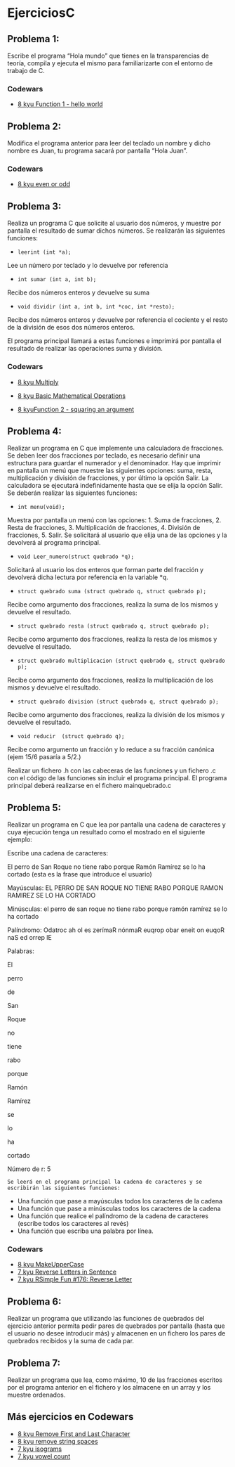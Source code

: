 # EjerciciosC

## Problema 1:

Escribe el programa “Hola mundo” que tienes en la transparencias de teoría, compila y ejecuta el mismo para familiarizarte con el entorno de trabajo de C.

### Codewars

- [8 kyu Function 1 - hello world](https://www.codewars.com/kata/function-1-hello-world/train/c)

## Problema 2:

Modifica el programa anterior para leer del  teclado un nombre y dicho nombre es Juan,  tu programa sacará por pantalla “Hola Juan”.

### Codewars

- [8 kyu even or odd](https://www.codewars.com/kata/even-or-odd)

## Problema 3:

Realiza un programa C que solicite al usuario dos números, y muestre por pantalla el resultado de sumar dichos números. Se realizarán las siguientes funciones:

* `leerint (int *a);`

Lee un número por teclado y lo devuelve por referencia

* `int sumar (int a, int b);`

Recibe dos números enteros y devuelve su suma

* `void dividir (int a, int b, int *coc, int *resto);`

Recibe dos números enteros y devuelve por referencia el cociente y el resto de la división de esos dos números enteros.

El programa principal llamará a estas funciones e imprimirá por pantalla el resultado de realizar las operaciones suma y división.

### Codewars

- [8 kyu Multiply](https://www.codewars.com/kata/function-3-multiplying-two-numbers/train/c)

- [8 kyu Basic Mathematical Operations](https://www.codewars.com/kata/basic-mathematical-operations/train/c)

- [8 kyuFunction 2 - squaring an argument](https://www.codewars.com/kata/function-2-squaring-an-argument/train/c)

## Problema 4:

Realizar un programa en C que implemente una calculadora de fracciones. Se deben leer dos fracciones por teclado, es necesario definir una estructura para guardar el numerador y el denominador.  Hay que imprimir en pantalla un menú que muestre las siguientes opciones: suma, resta, multiplicación y división de fracciones, y por último la opción Salir. La calculadora se ejecutará indefinidamente hasta que se elija la opción Salir. Se deberán realizar las siguientes funciones:

* `int menu(void);`

Muestra por pantalla un menú con las opciones: 1. Suma de fracciones, 2. Resta de fracciones, 3. Multiplicación de fracciones, 4. División de fracciones, 5. Salir. Se solicitará al usuario que elija una de las opciones y la devolverá al programa principal.

*	`void Leer_numero(struct quebrado *q);`

Solicitará al usuario los dos enteros que forman parte del fracción y devolverá dicha lectura por referencia en la variable *q.

*	`struct quebrado suma (struct quebrado q, struct quebrado p);`

Recibe como argumento dos fracciones, realiza la suma de los mismos y devuelve el resultado.

*	`struct quebrado resta (struct quebrado q, struct quebrado p);`

Recibe como argumento dos fracciones, realiza la resta de los mismos y devuelve el resultado.

*	`struct quebrado multiplicacion (struct quebrado q, struct quebrado p);`

Recibe como argumento dos fracciones, realiza la multiplicación de los mismos y devuelve el resultado.

*	`struct quebrado division (struct quebrado q, struct quebrado p);`

Recibe como argumento dos fracciones, realiza la división de los mismos y devuelve el resultado.

*	`void reducir  (struct quebrado q);`

Recibe como argumento un fracción y lo reduce a su fracción canónica (ejem 15/6   pasaría a 5/2.)

Realizar un fichero .h con las cabeceras de las funciones y un fichero .c con el código de las funciones sin incluir el programa principal. El programa principal deberá realizarse en el fichero mainquebrado.c

## Problema 5:

Realizar un programa en C que lea por pantalla una cadena de caracteres y cuya ejecución tenga un resultado como el mostrado en el siguiente ejemplo:

Escribe una cadena de caracteres:

El perro de San Roque no tiene rabo porque Ramón Ramírez se lo ha cortado (esta es la frase que introduce el usuario)

Mayúsculas: EL PERRO DE SAN ROQUE NO TIENE RABO PORQUE RAMON RAMIREZ SE LO HA CORTADO

Minúsculas: el perro de san roque no tiene rabo porque ramón ramírez se lo ha cortado

Palíndromo: Odatroc ah ol es zerímaR nónmaR euqrop obar eneit on euqoR naS ed orrep lE

Palabras:

El

perro

de 

San

Roque

no
	
tiene
 	
rabo
	
	
porque
	
Ramón
	
Ramírez
	
se
	
lo 
	
ha

cortado

Número de r: 5

	Se leerá en el programa principal la cadena de caracteres y se escribirán las siguientes funciones:
* Una función que pase a mayúsculas todos los caracteres de la cadena
* Una función que pase a minúsculas todos los caracteres de la cadena
* Una función que realice el palíndromo de la cadena de caracteres (escribe todos los caracteres al revés)
* Una función que escriba una palabra por línea.

### Codewars

- [8 kyu  MakeUpperCase](https://www.codewars.com/kata/makeuppercase/train/c)
- [7 kyu Reverse Letters in Sentence](https://www.codewars.com/kata/reverse-letters-in-sentence/train/c)
- [7 kyu RSimple Fun #176: Reverse Letter](https://www.codewars.com/kata/simple-fun-number-176-reverse-letter/train/c)

## Problema 6:

Realizar un programa que utilizando las funciones de quebrados del ejercicio anterior permita pedir pares de quebrados por pantalla (hasta que el usuario no desee introducir más) y almacenen en un fichero los pares de quebrados recibidos y la suma de cada par.

## Problema 7:

Realizar un programa que lea, como máximo, 10 de las fracciones escritos por el programa anterior en el fichero y los almacene en un array y los muestre ordenados.

## Más ejercicios en Codewars
- [8 kyu Remove First and Last Character](https://www.codewars.com/kata/remove-first-and-last-character/train/c)
- [8 kyu remove string spaces](https://www.codewars.com/kata/remove-string-spaces/train/c)
- [7 kyu isograms](https://www.codewars.com/kata/isograms/train/c)
- [7 kyu vowel count](https://www.codewars.com/kata/vowel-count)
